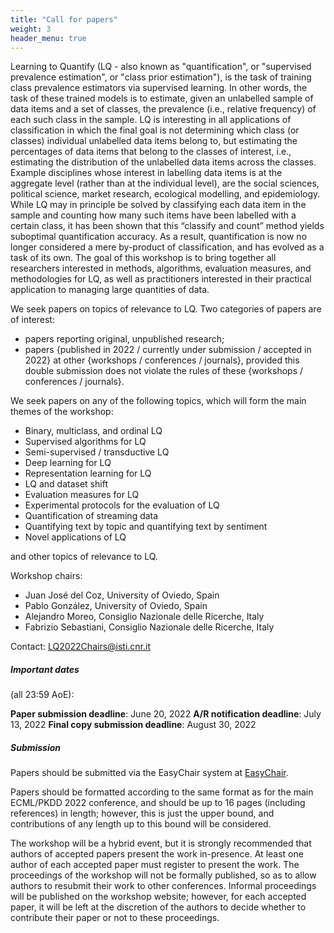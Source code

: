 ```yaml
---
title: "Call for papers"
weight: 3
header_menu: true
---
```

Learning to Quantify (LQ - also known as "quantification", or "supervised prevalence estimation", or "class prior estimation"), is the task of training class prevalence estimators via supervised learning.  In other words, the task of these trained models is to estimate, given an unlabelled sample of data items and a set of classes, the prevalence (i.e., relative frequency) of each such class in the sample.
LQ is interesting in all applications of classification in which the final goal is not determining which class (or classes) individual unlabelled data items belong to, but estimating the percentages of data items that belong to the classes of interest, i.e., estimating the distribution of the unlabelled data items across the classes. Example disciplines whose interest in labelling data items is at the aggregate level (rather than at the individual level), are the social sciences, political science, market research, ecological modelling, and epidemiology.  While LQ may in principle be solved by classifying each data item in the sample and counting how many such items have been labelled with a certain class, it has been shown that this “classify and count” method yields suboptimal quantification accuracy. As a result, quantification is now no longer considered a mere by-product of classification, and has evolved as a task of its own.
The goal of this workshop is to bring together all researchers interested in methods, algorithms, evaluation measures, and methodologies for LQ, as well as practitioners interested in their practical application to managing large quantities of data.

We seek papers on topics of relevance to LQ. Two categories of papers are of interest:

* papers reporting original, unpublished research; 
* papers {published in 2022 / currently under submission / accepted in 2022} at other {workshops / conferences / journals}, provided this double submission does not violate the rules of these {workshops / conferences / journals}.

We seek papers on any of the following topics, which will form the main themes of the workshop:
* Binary, multiclass, and ordinal LQ
* Supervised algorithms for LQ
* Semi-supervised / transductive LQ
* Deep learning for LQ
* Representation learning for LQ
* LQ and dataset shift
* Evaluation measures for LQ
* Experimental protocols for the evaluation of LQ
* Quantification of streaming data
* Quantifying text by topic and quantifying text by sentiment
* Novel applications of LQ

and other topics of relevance to LQ.
 
Workshop chairs:
* Juan José del Coz, University of Oviedo, Spain
* Pablo González, University of Oviedo, Spain
* Alejandro Moreo, Consiglio Nazionale delle Ricerche, Italy
* Fabrizio Sebastiani, Consiglio Nazionale delle Ricerche, Italy

Contact: LQ2022Chairs@isti.cnr.it

##### Important dates 

(all 23:59 AoE):

**Paper submission deadline**: June 20, 2022
**A/R notification deadline**: July 13, 2022
**Final copy submission deadline**:	August 30, 2022

##### Submission

Papers should be submitted via the EasyChair system at [EasyChair](https://easychair.org/conferences/?conf=lq2022).

Papers should be formatted according to the same format as for the main ECML/PKDD 2022 conference, and should be up to 16 pages (including references) in length; however, this is just the upper bound, and contributions of any length up to this bound will be considered.

The workshop will be a hybrid event, but it is strongly recommended that authors of accepted papers present the work in-presence. At least one author of each accepted paper must register to present the work. The proceedings of the workshop will not be formally published, so as to allow authors to resubmit their work to other conferences. Informal proceedings will be published on the workshop website; however, for each accepted paper, it will be left at the discretion of the authors to decide whether to contribute their paper or not to these proceedings.

